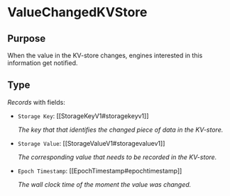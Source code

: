 # ValueChangedKVStore

## Purpose

<!-- --8<-- [start:purpose] -->
When the value in the KV-store changes, engines interested in this information get notified. 
<!-- --8<-- [end:purpose] -->

## Type

<!-- --8<-- [start:type] -->
<div class="type" markdown>


*Records* with fields:
- `Storage Key`: [[StorageKeyV1#storagekeyv1]]

  *The key that that identifies the changed piece of data in the KV-store.*

- `Storage Value`: [[StorageValueV1#storagevaluev1]]

  *The corresponding value that needs to be recorded in the KV-store.*

- `Epoch Timestamp`: [[EpochTimestamp#epochtimestamp]]

  *The wall clock time of the moment the value was changed.*

</div>
<!-- --8<-- [end:type] -->